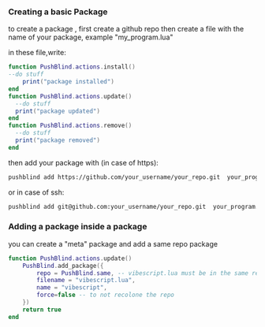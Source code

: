 ### Creating a basic Package
to create a package , first create a github repo 
then create a file with the name of your package, example "my_program.lua" 

in these file,write:
```lua
function PushBlind.actions.install()
--do stuff
    print("package installed")
end
function PushBlind.actions.update()
  --do stuff
  print("package updated")
end
function PushBlind.actions.remove()
  --do stuff
  print("package removed")
end

``` 

then add your package with (in case of https):
```bash
pushblind add https://github.com/your_username/your_repo.git  your_program.lua  --name package_name
```

or in case of ssh:
```bash
pushblind add git@github.com:your_username/your_repo.git  your_program.lua  --name package_name
``` 

### Adding a package inside a package
you can create a "meta" package and add a same repo package 

```lua
function PushBlind.actions.update()
    PushBlind.add_package({
        repo = PushBlind.same, -- vibescript.lua must be in the same repo of the meta package
        filename = "vibescript.lua",
        name = "vibescript",
        force=false -- to not recolone the repo
    })
    return true
end

``` 

